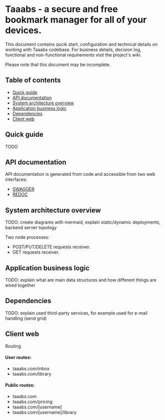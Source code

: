 # Taaabs - a secure and free bookmark manager for all of your devices.

This document contains qucik start, configuration and technical details on working with Taaabs codebase. For business details, decision log, functional and non-functional requirements visit the project's wiki.

Please note that this document may be incomplete.

## Table of contents

- [Quick guide](#quick-guide)
- [API documentation](#api-documentation)
- [System architecture overview](#system-architecture-overview)
- [Application business logic](#application-business-logic)
- [Dependencies](#dependencies)
- [Client web](#client-web)

## Quick guide

TODO

## API documentation

API documentation is generated from code and accessible from two web interfaces:

- [SWAGGER](http://localhost:4000/swagger)
- [REDOC](http://localhost:4000/redoc)

## System architecture overview

TODO: create diagrams with mermaid, explain static/dynamic deployments, backend server topology

Two node processes:

- POST/PUT/DELETE requests receiver.
- GET requests receiver.

## Application business logic

TODO: explain what are main data structures and how different things are wired together

## Dependencies

TODO: explain used third-party services, for example used for e-mail handling (send grid)

## Client web

Routing

#### User routes:

- taaabs.com/inbox
- taaabs.com/library

#### Public routes:

- taaabs.com
- taaabs.com/pricing
- taaabs.com/[username]
- taaabs.com/[username]/library
